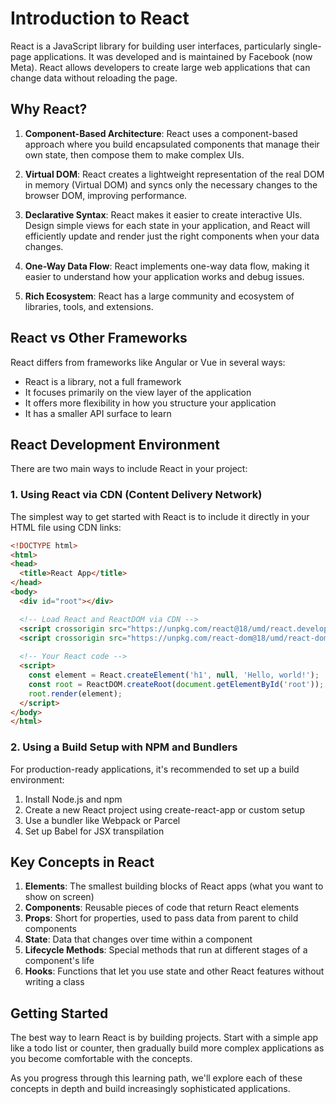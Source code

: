 # Introduction to React

React is a JavaScript library for building user interfaces, particularly single-page applications. It was developed and is maintained by Facebook (now Meta). React allows developers to create large web applications that can change data without reloading the page.

## Why React?

1. **Component-Based Architecture**: React uses a component-based approach where you build encapsulated components that manage their own state, then compose them to make complex UIs.

2. **Virtual DOM**: React creates a lightweight representation of the real DOM in memory (Virtual DOM) and syncs only the necessary changes to the browser DOM, improving performance.

3. **Declarative Syntax**: React makes it easier to create interactive UIs. Design simple views for each state in your application, and React will efficiently update and render just the right components when your data changes.

4. **One-Way Data Flow**: React implements one-way data flow, making it easier to understand how your application works and debug issues.

5. **Rich Ecosystem**: React has a large community and ecosystem of libraries, tools, and extensions.

## React vs Other Frameworks

React differs from frameworks like Angular or Vue in several ways:

- React is a library, not a full framework
- It focuses primarily on the view layer of the application
- It offers more flexibility in how you structure your application
- It has a smaller API surface to learn

## React Development Environment

There are two main ways to include React in your project:

### 1. Using React via CDN (Content Delivery Network)

The simplest way to get started with React is to include it directly in your HTML file using CDN links:

```html
<!DOCTYPE html>
<html>
<head>
  <title>React App</title>
</head>
<body>
  <div id="root"></div>

  <!-- Load React and ReactDOM via CDN -->
  <script crossorigin src="https://unpkg.com/react@18/umd/react.development.js"></script>
  <script crossorigin src="https://unpkg.com/react-dom@18/umd/react-dom.development.js"></script>
  
  <!-- Your React code -->
  <script>
    const element = React.createElement('h1', null, 'Hello, world!');
    const root = ReactDOM.createRoot(document.getElementById('root'));
    root.render(element);
  </script>
</body>
</html>
```

### 2. Using a Build Setup with NPM and Bundlers

For production-ready applications, it's recommended to set up a build environment:

1. Install Node.js and npm
2. Create a new React project using create-react-app or custom setup
3. Use a bundler like Webpack or Parcel
4. Set up Babel for JSX transpilation

## Key Concepts in React

1. **Elements**: The smallest building blocks of React apps (what you want to show on screen)
2. **Components**: Reusable pieces of code that return React elements
3. **Props**: Short for properties, used to pass data from parent to child components
4. **State**: Data that changes over time within a component
5. **Lifecycle Methods**: Special methods that run at different stages of a component's life
6. **Hooks**: Functions that let you use state and other React features without writing a class

## Getting Started

The best way to learn React is by building projects. Start with a simple app like a todo list or counter, then gradually build more complex applications as you become comfortable with the concepts.

As you progress through this learning path, we'll explore each of these concepts in depth and build increasingly sophisticated applications.
